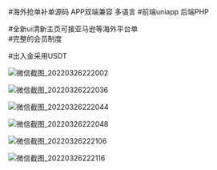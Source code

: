 #海外抢单补单源码 APP双端兼容  多语言
#前端uniapp 后端PHP

#全新ui清新主页可接亚马逊等海外平台单  
#完整的会员制度

#出入金采用USDT

![微信截图_20220326222002](https://user-images.githubusercontent.com/88319602/161595354-85ba0e05-fb1c-41ab-849d-3ff746c123bf.png)

![微信截图_20220326222036](https://user-images.githubusercontent.com/88319602/161595361-ab5760ab-776e-453a-a911-7d7f48bc3fe9.png)

![微信截图_20220326222044](https://user-images.githubusercontent.com/88319602/161595367-cb100275-fa7a-42e9-a3ce-ee38d93286bd.png)

![微信截图_20220326222048](https://user-images.githubusercontent.com/88319602/161595374-770952d4-6eac-4ed5-9711-1cda04cd2eca.png)

![微信截图_20220326222106](https://user-images.githubusercontent.com/88319602/161595382-3cf5fd2e-2389-4be6-8636-682f03ae8dc1.png)

![微信截图_20220326222116](https://user-images.githubusercontent.com/88319602/161595393-d14d5822-94b8-4b98-ad83-2cb5f493da22.png)



